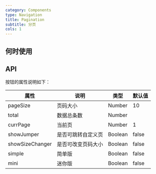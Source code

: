 ```yaml
---
category: Components
type: Navigation
title: Pagination
subtitle: 分页
cols: 1
---
```



## 何时使用


## API


按钮的属性说明如下：

属性 | 说明 | 类型 | 默认值
-----|-----|-----|------
pageSize | 页码大小 | Number | 10
total | 数据总条数 | Number | |
currPage | 当前页 | Number | 1
showJumper | 是否可跳转自定义页 | Boolean | false
showSizeChanger | 是否可改变页码大小 | Boolean | false
simple | 简单版 | Boolean | false
mini | 迷你版 | Boolean | false

